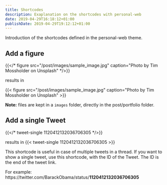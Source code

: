 ```yaml
---
title: Shortcodes
description: Exaplanation on the shortcodes with personal-web
date: 2019-04-29T16:18:12+01:00
publishDate: 2019-04-29T19:12:12+01:00
---
```


Introduction of the shortcodes defined in the personal-web theme.

<!--more-->

## Add a figure
{{</* figure src="/post/images/sample_image.jpg" caption="Photo by Tim Mossholder on Unsplash" */>}}

results in

{{< figure src="/post/images/sample_image.jpg" caption="Photo by Tim Mossholder on Unsplash" >}}

**Note:** files are kept in a `images` folder, directly in the post/portfolio folder.


## Add a single Tweet
{{</* tweet-single 1120412132036706305 */>}}

results in
{{< tweet-single 1120412132036706305 >}}

This shortcode is useful in case of multiple tweets in a thread. If you want to show a single tweet, use this shortcode, with the ID of the Tweet. The ID is the end of the tweet link.

For example: \
https://<span></span>twitter.com/BarackObama/status/**1120412132036706305**
